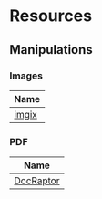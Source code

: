 # Resources

## Manipulations

### Images

| Name                   |
|---                     |
| [imgix][imgix]         |

### PDF

| Name                   |
|---                     |
| [DocRaptor][docraptor] |

<!-- Manipulations -->

[imgix]: https://www.imgix.com/
[docraptor]: https://docraptor.com/